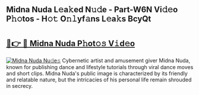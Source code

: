 ## Midna Nuda L𝚎a𝚔ed N𝚞𝚍e - Part-W6N Vi𝚍𝚎o P𝚑𝚘tos - H𝚘𝚝 O𝚗𝚕yf𝚊ns L𝚎a𝚔s BcyQt

# <h2><a href="http://kf351a.oniu.top/?m=Midna+Nuda">🔗👉 🔴 Midna Nuda P𝚑ot𝚘𝚜 V𝚒d𝚎o</a></h2>

[![Midna Nuda Nu𝚍e𝚜](https://i.imgur.com/0qMVB7G.gif)](http://kf351a.oniu.top/?m=Midna+Nuda)
Cybernetic artist and amusement giver Midna Nuda, known for publishing dance and lifestyle tutorials through viral dance moves and short clips. Midna Nuda's public image is characterized by its friendly and relatable nature, but the intricacies of his personal life remain shrouded in secrecy.  
